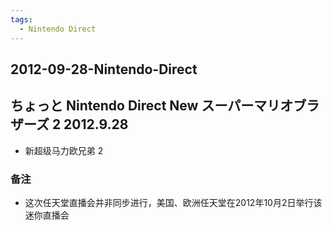 ```yaml
---
tags:
  - Nintendo Direct
---
```


## 2012-09-28-Nintendo-Direct
ちょっと Nintendo Direct New スーパーマリオブラザーズ 2 2012.9.28
-------------------------------------------------

*   新超级马力欧兄弟 2

### 备注

*   这次任天堂直播会并非同步进行，美国、欧洲任天堂在2012年10月2日举行该迷你直播会
